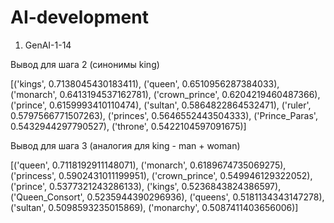 # AI-development

1) GenAI-1-14

Вывод для шага 2 (синонимы king)

[('kings', 0.7138045430183411), ('queen', 0.6510956287384033), ('monarch', 0.6413194537162781), ('crown_prince', 0.6204219460487366), ('prince', 0.6159993410110474), ('sultan', 0.5864822864532471), ('ruler', 0.5797566771507263), ('princes', 0.5646552443504333), ('Prince_Paras', 0.5432944297790527), ('throne', 0.5422104597091675)]

Вывод для шага 3 (аналогия для king - man + woman)

[('queen', 0.7118192911148071), ('monarch', 0.6189674735069275), ('princess', 0.5902431011199951), ('crown_prince', 0.549946129322052), ('prince', 0.5377321243286133), ('kings', 0.5236843824386597), ('Queen_Consort', 0.5235944390296936), ('queens', 0.5181134343147278), ('sultan', 0.5098593235015869), ('monarchy', 0.5087411403656006)]
